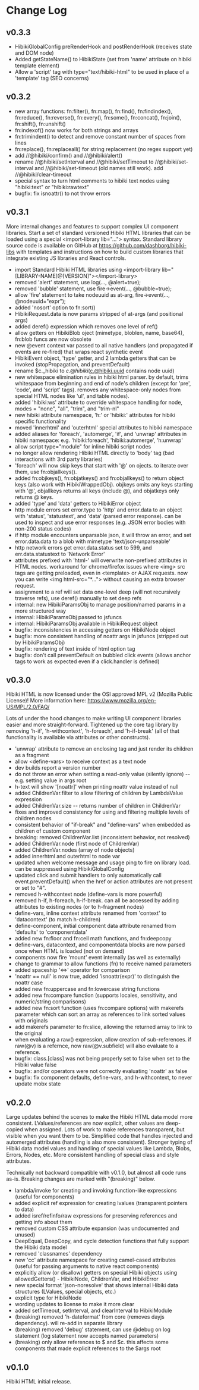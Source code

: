 # Change Log

## v0.3.3

* HibikiGlobalConfig preRenderHook and postRenderHook (receives state and DOM node)
* Added getStateName() to HibikiState (set from 'name' attribute on hibiki template element)
* Allow a 'script' tag with type="text/hibiki-html" to be used in place of a 'template' tag (SEO concerns)

## v0.3.2

* new array functions: fn:filter(), fn:map(), fn:find(), fn:findindex(), fn:reduce(), fn:reverse(), fn:every(), fn:some(), fn:concat(), fn:join(), fn:shift(), fn:unshift()
* fn:indexof() now works for both strings and arrays
* fn:trimindent() to detect and remove constant number of spaces from lines
* fn:replace(), fn:replaceall() for string replacement (no regex support yet)
* add //@hibiki/confirm() and //@hibiki/alert()
* rename //@hibiki/setInterval and //@hibiki/setTimeout to //@hibiki/set-interval and //@hibiki/set-timeout (old names still work).  add //@hibiki/clear-timeout
* special syntax to turn html comments to hibiki text nodes using "hibiki:text" or "hibiki:rawtext"
* bugfix: fix isnoattr() to not throw errors

## v0.3.1

More internal changes and features to support complex UI component libraries.
Start a set of standard versioned Hibiki HTML libraries that can be loaded using a special &lt;import-library lib="..."&gt; syntax.
Standard library source code is available on GitHub at https://github.com/dashborg/hibiki-libs with 
templates and instructions on how to build custom libraries that integrate existing JS libraries and React controls.

* import Standard Hibiki HTML libraries using &lt;import-library lib="[LIBRARY-NAME]@[VERSION]"&gt;&lt;/import-library&gt;
* removed 'alert' statement, use log(..., @alert=true);
* removed 'bubble' statement, use fire->event(..., @bubble=true);
* allow 'fire' statement to take nodeuuid as at-arg, fire->event(..., @nodeuuid="expr");
* added 'nosort' option to fn:sort()
* HibikiRequest.data is now params stripped of at-args (and positional args)
* added deref() expression which removes one level of ref()
* allow getters on HibikiBlob oject (mimetype, bloblen, name, base64), fn:blob funcs are now obsolete
* new @event context var passed to all native handlers (and propagated if events are re-fired) that wraps react synthetic event
* HibikiEvent object, 'type' getter, and 2 lambda getters that can be invoked (stopPropagation, and preventDefault)
* rename $c._hibiki to $c.@hibiki ($c.@hibiki.uuid contains node uuid)
* new whitespace elimination rules in hibiki html parser.  by default, trims whitespace from beginning and end of node's children (except for 'pre', 'code', and 'script' tags).  removes any whitespace-only nodes from special HTML nodes like 'ul', and table nodes).
* added 'hibiki:ws' attribute to override whitespace handling for node, modes = "none", "all", "trim", and "trim-nl"
* new hibiki attribute namespace, 'h:' or 'hibiki:' attributes for hibiki specific functionality
* moved 'innerhtml' and 'outerhtml' special attributes to hibiki namespace
* added aliases for 'foreach', 'automerge', 'if', and 'unwrap' attributes in hibiki namespace: e.g. 'hibiki:foreach', 'hibiki:automerge', 'h:unwrap'
* allow script type="module" for inline hibiki script nodes
* no longer allow rendering Hibiki HTML directly to 'body' tag (bad interactions with 3rd party libraries)
* 'foreach' will now skip keys that start with '@' on ojects.  to iterate over them, use fn:objallkeys().
* added fn:objkeys(), fn:objatkeys() and fn:objallkeys() to return object keys (also work with HibikiWrappedObj).  objkeys omits any keys starting with '@', objallkeys returns all keys (include @), and objatkeys only returns @ keys.
* added 'type' and 'data' getters to HibikiError object
* http module errors set error.type to 'http' and error.data to an object with 'status', 'statustext', and 'data' (parsed error response).  can be used to inspect and use error responses (e.g. JSON error bodies with non-200 status codes)
* if http module encounters unparsable json, it will throw an error, and set error.data.data to a blob with mimetype 'text/json-unparseable'
* http network errors get error.data.status set to 599, and err.data.statustext to 'Network Error'
* attributes prefixed with 'html-' will overwrite non-prefixed attributes in HTML nodes.  workaround for chrome/firefox issues where &lt;img&gt; src tags are getting preloaded, even in &lt;template&gt; or AJAX requests.  now you can write &lt;img html-src="*..."&gt; without causing an extra browser request.
* assignment to a ref will set data one-level deep (will not recursively traverse refs), use deref() manually to set deep refs
* internal: new HibikiParamsObj to manage position/named params in a more structured way
* internal: HibikiParamsObj passed to jsfuncs
* internal: HibikiParamsObj available in HibikiRequest object
* bugfix: inconsistencies in accessing getters on HibikiNode object
* bugfix: more consistent handling of noattr args in jsfuncs (stripped out by HibikiParamsObj)
* bugfix: rendering of text inside of html option tag
* bugfix: don't call preventDefault on bubbled click events (allows anchor tags to work as expected even if a click.handler is defined)

## v0.3.0

Hibiki HTML is now licensed under the OSI approved MPL v2 (Mozilla Public License)!
More information here: https://www.mozilla.org/en-US/MPL/2.0/FAQ/

Lots of under the hood changes to make writing UI component libraries
easier and more straight-forward.  Tightened up the core tag library
by removing 'h-if', 'h-withcontext', 'h-foreach', and 'h-if-break' (all of that
functionality is available via attributes or other constructs).

* 'unwrap' attribute to remove an enclosing tag and just render its children as a fragment
* allow &lt;define-vars&gt; to receive context as a text node
* dev builds report a version number
* do not throw an error when setting a read-only value (silently ignore) -- e.g. setting value in args root
* h-text will show '[noattr]' when printing noattr value instead of null
* added ChildrenVar.filter to allow filtering of children by LambdaValue expression
* added ChildrenVar.size -- returns number of children in ChildrenVar
* fixes and improved consistency for using and filtering multiple levels of children nodes
* consistent behavior of "if-break" and "define-vars" when embedded as children of custom component
* breaking: removed ChildrenVar.list (inconsistent behavior, not resolved)
* added ChildrenVar.node (first node of ChildrenVar)
* added ChildrenVar.nodes (array of node objects)
* added innerhtml and outerhtml to node var
* updated when welcome message and usage ping to fire on library load.  can be suppressed using HibikiGlobalConfig
* updated click and submit handlers to only automatically call event.preventDefault() when the href or action attributes are not present or set to "#".
* removed h-withcontext node (define-vars is more powerful)
* removed h-if, h-foreach, h-if-break.  can all be accessed by adding attributes to existing nodes (or to h-fragment nodes)
* define-vars, inline context attribute renamed from 'context' to 'datacontext' (to match h-children)
* define-component, initial component data attribute renamed from 'defaults' to 'componentdata'
* added new fn:floor and fn:ceil math functions, and fn:deepcopy
* define-vars, datacontext, and componentdata blocks are now parsed once when HTML is loaded (not on demand)
* components now fire 'mount' event internally (as well as externally)
* change to grammar to allow functions (fn) to receive named parameters
* added spaceship '<=>' operator for comparison
* 'noattr == null' is now true, added 'isnoattr(expr)' to distinguish the noattr case
* added new fn:uppercase and fn:lowercase string functions
* added new fn:compare function (supports locales, sensitivity, and numeric/string comparisons)
* added new fn:sort function (uses fn:compare options) with makerefs parameter which can sort an array as references to link sorted values with originals
* add makerefs parameter to fn:slice, allowing the returned array to link to the original
* when evaluating a raw() expression, allow creation of sub-references.  if raw(@v) is a refernce, now raw(@v.subfield) will also evaluate to a reference.
* bugfix: class.[class] was not being properly set to false when set to the Hibiki value false
* bugfix: and/or operators were not correctly evaluating 'noattr' as false
* bugfix: fix component defaults, define-vars, and h-withcontext, to never update mobx state

## v0.2.0

Large updates behind the scenes to make the Hibiki HTML data model more consistent.
LValues/references are now explicit, other values are deep-copied when assigned.
Lots of work to make references transparent, but visible when you want them to be.
Simplified code that handles injected and automerged attributes (handling is also
more consistent).  Stronger typing of Hibiki data model values and handling
of special values like Lambda, Blobs, Errors, Nodes, etc.  More consistent handling
of special class and style attributes.

Technically not backward compatible with v0.1.0, but almost all code runs as-is.
Breaking changes are marked with "(breaking)" below.

* lambda/invoke for creating and invoking function-like expressions (useful for components)
* added explicit ref expression for creating lvalues (transparent pointers to data)
* added isref/refinfo/raw expressions for preserving references and getting info about them
* removed custom CSS attribute expansion (was undocumented and unused)
* DeepEqual, DeepCopy, and cycle detection functions that fully support the Hibiki data model
* removed 'classnames' dependency
* new 'cc' attribute namespace for creating camel-cased attributes (useful for passing arguments to native react components)
* explicitly allow (or disallow) getters on special Hibiki objects using allowedGetters() - HibikiNode, ChildrenVar, and HibikiError
* new special format 'json-noresolve' that shows internal Hibiki data structures (LValues, special objects, etc.)
* explicit type for HibikiNode
* wording updates to license to make it more clear
* added setTimeout, setInterval, and clearInterval to HibikiModule
* (breaking) removed 'h-dateformat' from core (removes dayjs dependency).  will re-add in separate library
* (breaking) removed 'debug' statement, can use @debug on log statement (log statement now accepts named parameters)
* (breaking) only allow references to $ and $c.  this affects some components that made explicit references to the $args root

## v0.1.0

Hibiki HTML initial release.
